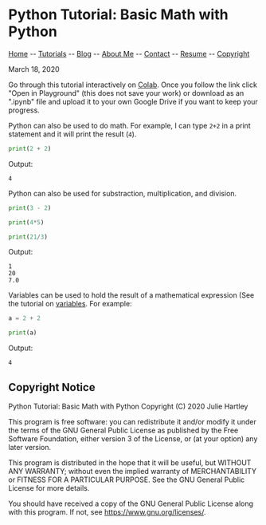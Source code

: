 # Python Tutorial: Basic Math with Python

[Home](../../README.md) -- [Tutorials](../../Tutorials/README.md) -- [Blog](../../Blog/README.md) -- [About Me](../../aboutme.md) -- [Contact](../../contactme.md) -- [Resume](../../Resume.pdf) -- [Copyright](../../copyright.md)

March 18, 2020

Go through this tutorial interactively on [Colab](https://colab.research.google.com/drive/1LwWNOu_Aq0yXXKBxjIq4m0WZeNwn6tj7).  Once you follow the link click "Open in Playground" (this does not save your work) or download as an ".ipynb" file and upload it to your own Google Drive if you want to keep your progress.


Python can also be used to do math.  For example, I can type `2+2` in a print statement and it will print the result (`4`).

``` python
print(2 + 2)
```

Output:
```
4
```

Python can also be used for substraction, multiplication, and division.

``` python
print(3 - 2)

print(4*5)

print(21/3)
```

Output:
```
1
20
7.0
```

Variables can be used to hold the result of a mathematical expression (See the tutorial on [variables](https://jhartley1121.github.io/Tutorials/Python/VariablesAndPrint.html).  For example:

``` python
a = 2 + 2

print(a)
```

Output:

```
4
```

## Copyright Notice
Python Tutorial: Basic Math with Python
Copyright (C) 2020  Julie Hartley

This program is free software: you can redistribute it and/or modify
it under the terms of the GNU General Public License as published by
the Free Software Foundation, either version 3 of the License, or
(at your option) any later version.

This program is distributed in the hope that it will be useful,
but WITHOUT ANY WARRANTY; without even the implied warranty of
MERCHANTABILITY or FITNESS FOR A PARTICULAR PURPOSE.  See the
GNU General Public License for more details.

You should have received a copy of the GNU General Public License
along with this program.  If not, see <https://www.gnu.org/licenses/>.

